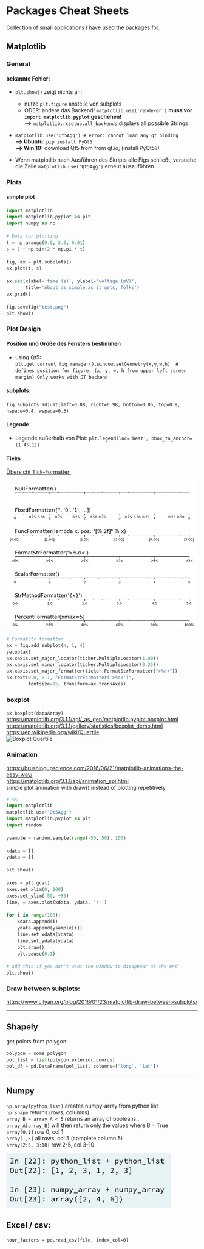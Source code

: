 # Packages Cheat Sheets
Collection of small applications I have used the packages for.

## Matplotlib

### General
#### bekannte Fehler:
- `plt.show()` zeigt nichts an:
  - nutze `plt.figure` anstelle von subplots
  - ODER: ändere das Backend!
  `matplotlib.use('renderer')` **muss vor `import matplotlib.pyplot` geschehen!**  
  --> `matplotlib.rcsetup.all_backends` displays all possible Strings

- `matplotlib.use('Qt5Agg') # error: cannot load any qt binding`  
**--> Ubuntu:** `pip install PyQt5`  
**--> Win 10:** download Qt5 from from qt.io; (install PyQt5?)

- Wenn matplotlib nach Ausführen des Skripts alle Figs schließt, versuche die Zeile `matplotlib.use('Qt5Agg')` erneut auszuführen.

### Plots
#### simple plot

``` python
import matplotlib
import matplotlib.pyplot as plt
import numpy as np

# Data for plotting
t = np.arange(0.0, 2.0, 0.01)
s = 1 + np.sin(2 * np.pi * t)

fig, ax = plt.subplots()
ax.plot(t, s)

ax.set(xlabel='time (s)', ylabel='voltage (mV)',
       title='About as simple as it gets, folks')
ax.grid()

fig.savefig("test.png")
plt.show()
```

### Plot Design
#### Position und Größe des Fensters bestimmen
- using Qt5:  
`plt.get_current_fig_manager().window.setGeometry(x,y,w,h)  # defines position for figure. (x, y, w, h from upper left screen margin) Only works with QT backend`

#### subplots:
`fig.subplots_adjust(left=0.08, right=0.98, bottom=0.05, top=0.9, hspace=0.4, wspace=0.3)`

#### Legende
- Legende außerhalb von Plot: `plt.legend(loc='best', bbox_to_anchor=(1.45,1))`  

#### Ticks
[Übersicht Tick-Formatter:](https://matplotlib.org/3.1.1/gallery/ticks_and_spines/tick-formatters.html)  

![Übersicht über Tick-Formatter](img/python/mpl/tickFormatters.png)
``` python
# FormatStr formatter
ax = fig.add_subplot(n, 1, 4)
setup(ax)
ax.xaxis.set_major_locator(ticker.MultipleLocator(1.00))
ax.xaxis.set_minor_locator(ticker.MultipleLocator(0.25))
ax.xaxis.set_major_formatter(ticker.FormatStrFormatter(">%d<"))
ax.text(0.0, 0.1, "FormatStrFormatter('>%d<')",
        fontsize=15, transform=ax.transAxes)
```
### boxplot
`ax.boxplot(dataArray)`  
https://matplotlib.org/3.1.1/api/_as_gen/matplotlib.pyplot.boxplot.html  
https://matplotlib.org/3.1.1/gallery/statistics/boxplot_demo.html  
https://en.wikipedia.org/wiki/Quartile  
![Boxplot Quartile](img/Boxplot_vs_PDF.svg)  

### Animation
https://brushingupscience.com/2016/06/21/matplotlib-animations-the-easy-way/  
https://matplotlib.org/3.1.1/api/animation_api.html  
simple plot animation with draw() instead of plotting repetitively  

``` python
# %%
import matplotlib
matplotlib.use('Qt5Agg')
import matplotlib.pyplot as plt
import random

ysample = random.sample(range(-50, 50), 100)

xdata = []
ydata = []

plt.show()

axes = plt.gca()
axes.set_xlim(0, 100)
axes.set_ylim(-50, +50)
line, = axes.plot(xdata, ydata, 'r-')

for i in range(100):
    xdata.append(i)
    ydata.append(ysample[i])
    line.set_xdata(xdata)
    line.set_ydata(ydata)
    plt.draw()
    plt.pause(0.1)

# add this if you don't want the window to disappear at the end
plt.show()
```

### Draw between subplots:
https://www.cilyan.org/blog/2016/01/23/matplotlib-draw-between-subplots/

---
## Shapely
get points from polygon:
``` python
polygon = some_polygon
pol_list = list(polygon.exterior.coords)
pol_df = pd.DataFrame(pol_list, columns=['long', 'lat'])
```

---
## Numpy  
`np.array(python_list)` creates numpy-array from python list  
`np.shape` returns (rows, columns)  
`array_B = array_A < 5` returns an array of booleans..  
  `array_A[array_B]` will then return only the values where B = True  
`array[0,1]` row 0, col 1  
`array[:,5]` all rows, col 5 (complete column 5)  
`array[2:5, 3:10]` row 2-5, col 3-10  

![python lists vs numpy arrays](img\python\lists_vs_nparrays.png)

## Excel / csv:
`hour_factors = pd.read_csv(file, index_col=0)`
